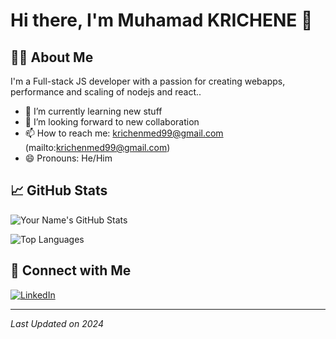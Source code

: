 # Hi there, I'm Muhamad KRICHENE 👋

## 👨‍💻 About Me

I'm a Full-stack JS developer with a passion for creating webapps, performance and scaling of nodejs and react..

- 🌱 I’m currently learning new stuff
- 👯 I’m looking forward to new collaboration
- 📫 How to reach me: krichenmed99@gmail.com (mailto:krichenmed99@gmail.com)
- 😄 Pronouns: He/Him
  
## 📈 GitHub Stats

![Your Name's GitHub Stats](https://github-readme-stats.vercel.app/api?username=krichenmed&show_icons=true&theme=radical)

![Top Languages](https://github-readme-stats.vercel.app/api/top-langs/?username=krichenmed&layout=compact&theme=radical)

## 🔗 Connect with Me

[![LinkedIn](https://img.shields.io/badge/LinkedIn-0A66C2?style=for-the-badge&logo=linkedin&logoColor=white)](https://linkedin.com/in/mohamedkrichene)

---

*Last Updated on 2024*


<!--
**KrichenMed/KrichenMed** is a ✨ _special_ ✨ repository because its `README.md` (this file) appears on your GitHub profile.

Here are some ideas to get you started:

- 🔭 I’m currently working on ...
- 🌱 I’m currently learning ...
- 👯 I’m looking to collaborate on ...
- 🤔 I’m looking for help with ...
- 💬 Ask me about ...
- 📫 How to reach me: ...
- 😄 Pronouns: ...
- ⚡ Fun fact: ...
-->
